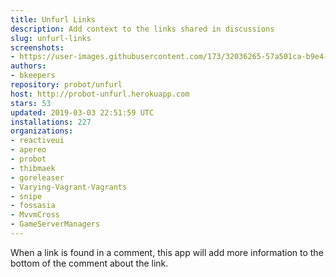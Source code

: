```yaml
---
title: Unfurl Links
description: Add context to the links shared in discussions
slug: unfurl-links
screenshots:
- https://user-images.githubusercontent.com/173/32036265-57a501ca-b9e4-11e7-9db3-52374fb7290c.png
authors:
- bkeepers
repository: probot/unfurl
host: http://probot-unfurl.herokuapp.com
stars: 53
updated: 2019-03-03 22:51:59 UTC
installations: 227
organizations:
- reactiveui
- apereo
- probot
- thibmaek
- goreleaser
- Varying-Vagrant-Vagrants
- snipe
- fossasia
- MvvmCross
- GameServerManagers
---
```


When a link is found in a comment, this app will add more information to the bottom of the comment about the link.
